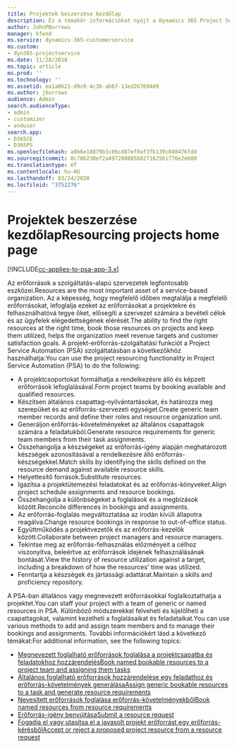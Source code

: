 ```yaml
---
title: Projektek beszerzése kezdőlap
description: Ez a témakör információkat nyújt a Dynamics 365 Project Service Automation (PSA) erőforrás-kezelési képességeiről.
author: JohnPBurrows
manager: kfend
ms.service: dynamics-365-customerservice
ms.custom:
- dyn365-projectservice
ms.date: 11/28/2018
ms.topic: article
ms.prod: ''
ms.technology: ''
ms.assetid: ea1a0b21-d9c0-4c36-ab6f-13ed267694d9
ms.author: jburrows
audience: Admin
search.audienceType:
- admin
- customizer
- enduser
search.app:
- D365CE
- D365PS
ms.openlocfilehash: a8b6e18879b3c06cd87ef0af3fb139c040476fdd
ms.sourcegitcommit: 8c786230ef2a497280885b827162561776e2eb00
ms.translationtype: HT
ms.contentlocale: hu-HU
ms.lasthandoff: 03/24/2020
ms.locfileid: "3752276"
---
```

# <a name="resourcing-projects-home-page"></a><span data-ttu-id="ecf6b-103">Projektek beszerzése kezdőlap</span><span class="sxs-lookup"><span data-stu-id="ecf6b-103">Resourcing projects home page</span></span>

[!INCLUDE[cc-applies-to-psa-app-3.x](../includes/cc-applies-to-psa-app-3x.md)]

<span data-ttu-id="ecf6b-104">Az erőforrások a szolgáltatás-alapú szervezetek legfontosabb eszközei.</span><span class="sxs-lookup"><span data-stu-id="ecf6b-104">Resources are the most important asset of a service-based organization.</span></span> <span data-ttu-id="ecf6b-105">Az a képesség, hogy megfelelő időben megtalálja a megfelelő erőforrásokat, lefoglalja ezeket az erőforrásokat a projektekre és felhasználhatóvá tegye őket, elősegíti a szervezet számára a bevételi célok és az ügyfelek elégedettségének elérését.</span><span class="sxs-lookup"><span data-stu-id="ecf6b-105">The ability to find the right resources at the right time, book those resources on projects and keep them utilized, helps the organization meet revenue targets and customer satisfaction goals.</span></span> <span data-ttu-id="ecf6b-106">A projekt-erőforrás-szolgáltatási funkciót a Project Service Automation (PSA) szolgáltatásban a következőkhöz használhatja:</span><span class="sxs-lookup"><span data-stu-id="ecf6b-106">You can use the project resourcing functionality in Project Service Automation (PSA) to do the following:</span></span>

- <span data-ttu-id="ecf6b-107">A projektcsoportokat formálhatja a rendelkezésre álló és képzett erőforrások lefoglalásával.</span><span class="sxs-lookup"><span data-stu-id="ecf6b-107">Form project teams by booking available and qualified resources.</span></span>
- <span data-ttu-id="ecf6b-108">Készítsen általános csapattag-nyilvántartásokat, és határozza meg szerepüket és az erőforrás-szervezeti egységet.</span><span class="sxs-lookup"><span data-stu-id="ecf6b-108">Create generic team member records and define their roles and resource organization unit.</span></span>
- <span data-ttu-id="ecf6b-109">Generáljon erőforrás-követelményeket az általános csapattagok számára a feladatukból.</span><span class="sxs-lookup"><span data-stu-id="ecf6b-109">Generate resource requirements for generic team members from their task assignments.</span></span>
- <span data-ttu-id="ecf6b-110">Összehangolja a készségeket az erőforrás-igény alapján meghatározott készségek azonosításával a rendelkezésre álló erőforrás-készségekkel.</span><span class="sxs-lookup"><span data-stu-id="ecf6b-110">Match skills by identifying the skills defined on the resource demand against available resource skills.</span></span>
- <span data-ttu-id="ecf6b-111">Helyettesítő források.</span><span class="sxs-lookup"><span data-stu-id="ecf6b-111">Substitute resources.</span></span>
- <span data-ttu-id="ecf6b-112">Igazítsa a projektütemezési feladatokat és az erőforrás-könyveket.</span><span class="sxs-lookup"><span data-stu-id="ecf6b-112">Align project schedule assignments and resource bookings.</span></span>
- <span data-ttu-id="ecf6b-113">Összehangolja a különbségeket a foglalások és a megbízások között.</span><span class="sxs-lookup"><span data-stu-id="ecf6b-113">Reconcile differences in bookings and assignments.</span></span>
- <span data-ttu-id="ecf6b-114">Az erőforrás-foglalás megváltoztatása az irodán kívüli állapotra reagálva.</span><span class="sxs-lookup"><span data-stu-id="ecf6b-114">Change resource bookings in response to out-of-office status.</span></span>
- <span data-ttu-id="ecf6b-115">Együttműködés a projektvezetők és az erőforrás-kezelők között.</span><span class="sxs-lookup"><span data-stu-id="ecf6b-115">Collaborate between project managers and resource managers.</span></span>
- <span data-ttu-id="ecf6b-116">Tekintse meg az erőforrás-felhasználás előzményeit a célhoz viszonyítva, beleértve az erőforrások idejének felhasználásának bontását.</span><span class="sxs-lookup"><span data-stu-id="ecf6b-116">View the history of resource utilization against a target, including a breakdown of how the resources' time was utilized.</span></span>
- <span data-ttu-id="ecf6b-117">Fenntartja a készségek és jártassági adattárat.</span><span class="sxs-lookup"><span data-stu-id="ecf6b-117">Maintain a skills and proficiency repository.</span></span>


<span data-ttu-id="ecf6b-118">A PSA-ban általános vagy megnevezett erőforrásokkal foglalkoztathatja a projektet.</span><span class="sxs-lookup"><span data-stu-id="ecf6b-118">You can staff your project with a team of generic or named resources in PSA.</span></span> <span data-ttu-id="ecf6b-119">Különböző módszerekkel felveheti és kijelölheti a csapattagokat, valamint kezelheti a foglalásaikat és feladataikat.</span><span class="sxs-lookup"><span data-stu-id="ecf6b-119">You can use various methods to add and assign team members and to manage their bookings and assignments.</span></span> <span data-ttu-id="ecf6b-120">További információkért lásd a következő témákat:</span><span class="sxs-lookup"><span data-stu-id="ecf6b-120">For additional information, see the following topics:</span></span>

- [<span data-ttu-id="ecf6b-121">Megnevezett foglalható erőforrások foglalása a projektcsapatba és feladatokhoz hozzárendelés</span><span class="sxs-lookup"><span data-stu-id="ecf6b-121">Book named bookable resources to a project team and assigning them tasks</span></span>](assign-named-bookable-resource.md)
- [<span data-ttu-id="ecf6b-122">Általános foglalható erőforrások hozzárendelése egy feladathoz és erőforrás-követelmények generálása</span><span class="sxs-lookup"><span data-stu-id="ecf6b-122">Assign generic bookable resources to a task and generate resource requirements</span></span>](assign-generic-bookable-resource.md)
- [<span data-ttu-id="ecf6b-123">Nevesített erőforrások foglalása erőforrás-követelményekből</span><span class="sxs-lookup"><span data-stu-id="ecf6b-123">Book named resources from resource requirements</span></span>](book-named-resource.md)
- [<span data-ttu-id="ecf6b-124">Erőforrás-igény benyújtása</span><span class="sxs-lookup"><span data-stu-id="ecf6b-124">Submit a resource request</span></span>](submit-resource-request.md)
- [<span data-ttu-id="ecf6b-125">Fogadja el vagy utasítsa el a javasolt projekt erőforrást egy erőforrás-kérésből</span><span class="sxs-lookup"><span data-stu-id="ecf6b-125">Accept or reject a proposed project resource from a resource request</span></span>](accept-reject-proposed-resource.md)
